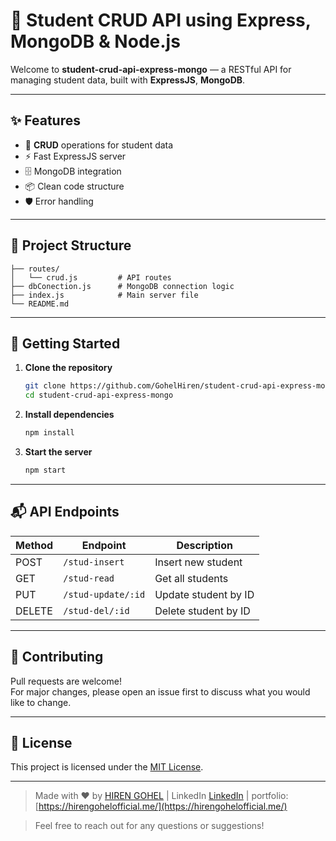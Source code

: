 # 🚀 Student CRUD API using Express, MongoDB & Node.js

Welcome to **student-crud-api-express-mongo** — a RESTful API for managing student data, built with **ExpressJS**, **MongoDB**.

---

## ✨ Features

- 🔄 **CRUD** operations for student data
- ⚡ Fast ExpressJS server
- 🗄️ MongoDB integration
- 📦 Clean code structure
- 🛡️ Error handling

---

## 📁 Project Structure

```
├── routes/
│   └── crud.js         # API routes
├── dbConection.js      # MongoDB connection logic
├── index.js            # Main server file
└── README.md
```

---

## 🚚 Getting Started

1. **Clone the repository**

   ```bash
   git clone https://github.com/GohelHiren/student-crud-api-express-mongo
   cd student-crud-api-express-mongo
   ```

2. **Install dependencies**

   ```bash
   npm install
   ```

3. **Start the server**
   ```bash
   npm start
   ```

---

## 📬 API Endpoints

| Method | Endpoint           | Description          |
| ------ | ------------------ | -------------------- |
| POST   | `/stud-insert`     | Insert new student   |
| GET    | `/stud-read`       | Get all students     |
| PUT    | `/stud-update/:id` | Update student by ID |
| DELETE | `/stud-del/:id`    | Delete student by ID |

---

## 🤝 Contributing

Pull requests are welcome!  
For major changes, please open an issue first to discuss what you would like to change.

---

## 📄 License

This project is licensed under the [MIT License](LICENSE).

---

> Made with ❤️ by [HIREN GOHEL](https://github.com/GohelHiren) | LinkedIn [LinkedIn](https://in.linkedin.com/in/hiren-gohel-6986a124b) | portfolio: [https://hirengohelofficial.me/](https://hirengohelofficial.me/)

> Feel free to reach out for any questions or suggestions!
